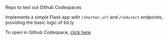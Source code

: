 Repo to test out Github Codespaces

Implements a simple Flask app with `/shorten_url` and `/redirect` endpoints, providing the basic logic of bit.ly

To open in Github Codespace, [click here](https://github.com/codespaces/new?hide_repo_select=true&ref=master&repo=619422018)